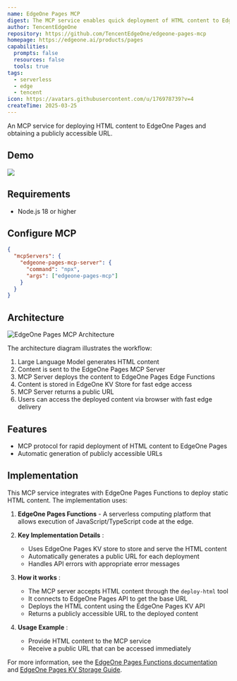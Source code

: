 ```yaml
---
name: EdgeOne Pages MCP
digest: The MCP service enables quick deployment of HTML content to EdgeOne Pages, generating a public URL for easy access and sharing. It simplifies content publishing with minimal setup.
author: TencentEdgeOne
repository: https://github.com/TencentEdgeOne/edgeone-pages-mcp
homepage: https://edgeone.ai/products/pages
capabilities:
  prompts: false
  resources: false
  tools: true
tags:
  - serverless
  - edge
  - tencent
icon: https://avatars.githubusercontent.com/u/176978739?v=4
createTime: 2025-03-25
---
```


An MCP service for deploying HTML content to EdgeOne Pages and obtaining a publicly accessible URL.

## Demo

![](https://static.claudemcp.com/servers/TencentEdgeOne/edgeone-pages-mcp/TencentEdgeOne-edgeone-pages-mcp-ef5005b0.gif)

## Requirements

- Node.js 18 or higher

## Configure MCP

```json
{
  "mcpServers": {
    "edgeone-pages-mcp-server": {
      "command": "npx",
      "args": ["edgeone-pages-mcp"]
    }
  }
}
```

## Architecture

![EdgeOne Pages MCP Architecture](https://static.claudemcp.com/servers/TencentEdgeOne/edgeone-pages-mcp/TencentEdgeOne-edgeone-pages-mcp-4f131d90.svg)

The architecture diagram illustrates the workflow:

1. Large Language Model generates HTML content
2. Content is sent to the EdgeOne Pages MCP Server
3. MCP Server deploys the content to EdgeOne Pages Edge Functions
4. Content is stored in EdgeOne KV Store for fast edge access
5. MCP Server returns a public URL
6. Users can access the deployed content via browser with fast edge delivery

## Features

- MCP protocol for rapid deployment of HTML content to EdgeOne Pages
- Automatic generation of publicly accessible URLs

## Implementation

This MCP service integrates with EdgeOne Pages Functions to deploy static HTML content. The implementation uses:

1. **EdgeOne Pages Functions** - A serverless computing platform that allows execution of JavaScript/TypeScript code at the edge.

2. **Key Implementation Details** :

   - Uses EdgeOne Pages KV store to store and serve the HTML content
   - Automatically generates a public URL for each deployment
   - Handles API errors with appropriate error messages

3. **How it works** :

   - The MCP server accepts HTML content through the `deploy-html` tool
   - It connects to EdgeOne Pages API to get the base URL
   - Deploys the HTML content using the EdgeOne Pages KV API
   - Returns a publicly accessible URL to the deployed content

4. **Usage Example** :
   - Provide HTML content to the MCP service
   - Receive a public URL that can be accessed immediately

For more information, see the [EdgeOne Pages Functions documentation](https://edgeone.ai/document/162227908259442688) and [EdgeOne Pages KV Storage Guide](https://edgeone.ai/document/162227803822321664).
